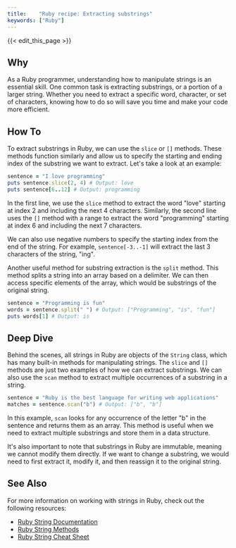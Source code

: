 ```yaml
---
title:    "Ruby recipe: Extracting substrings"
keywords: ["Ruby"]
---
```


{{< edit_this_page >}}

## Why

As a Ruby programmer, understanding how to manipulate strings is an essential skill. One common task is extracting substrings, or a portion of a larger string. Whether you need to extract a specific word, character, or set of characters, knowing how to do so will save you time and make your code more efficient.

## How To

To extract substrings in Ruby, we can use the `slice` or `[]` methods. These methods function similarly and allow us to specify the starting and ending index of the substring we want to extract. Let's take a look at an example:

```ruby
sentence = "I love programming"
puts sentence.slice(2, 4) # Output: love
puts sentence[6..12] # Output: programming
```

In the first line, we use the `slice` method to extract the word "love" starting at index 2 and including the next 4 characters. Similarly, the second line uses the `[]` method with a range to extract the word "programming" starting at index 6 and including the next 7 characters.

We can also use negative numbers to specify the starting index from the end of the string. For example, `sentence[-3..-1]` will extract the last 3 characters of the string, "ing".

Another useful method for substring extraction is the `split` method. This method splits a string into an array based on a delimiter. We can then access specific elements of the array, which would be substrings of the original string.

```ruby
sentence = "Programming is fun"
words = sentence.split(" ") # Output: ["Programming", "is", "fun"]
puts words[1] # Output: is
```

## Deep Dive

Behind the scenes, all strings in Ruby are objects of the `String` class, which has many built-in methods for manipulating strings. The `slice` and `[]` methods are just two examples of how we can extract substrings. We can also use the `scan` method to extract multiple occurrences of a substring in a string.

```ruby
sentence = "Ruby is the best language for writing web applications"
matches = sentence.scan("b") # Output: ["b", "b"]
```

In this example, `scan` looks for any occurrence of the letter "b" in the sentence and returns them as an array. This method is useful when we need to extract multiple substrings and store them in a data structure.

It's also important to note that substrings in Ruby are immutable, meaning we cannot modify them directly. If we want to change a substring, we would need to first extract it, modify it, and then reassign it to the original string.

## See Also

For more information on working with strings in Ruby, check out the following resources:

- [Ruby String Documentation](https://ruby-doc.org/core-2.7.1/String.html)
- [Ruby String Methods](https://www.rubyguides.com/ruby-string-methods/)
- [Ruby String Cheat Sheet](https://www.shortcutfoo.com/app/dojos/ruby-strings/cheatsheet)